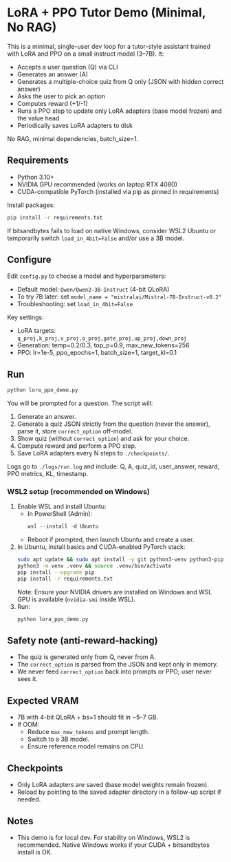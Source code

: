 # LoRA + PPO Tutor Demo (Minimal, No RAG)

This is a minimal, single-user dev loop for a tutor-style assistant trained with LoRA and PPO on a small instruct model (3–7B). It:

- Accepts a user question (Q) via CLI
- Generates an answer (A)
- Generates a multiple-choice quiz from Q only (JSON with hidden correct answer)
- Asks the user to pick an option
- Computes reward (+1/-1)
- Runs a PPO step to update only LoRA adapters (base model frozen) and the value head
- Periodically saves LoRA adapters to disk

No RAG, minimal dependencies, batch_size=1.

## Requirements

- Python 3.10+
- NVIDIA GPU recommended (works on laptop RTX 4080)
- CUDA-compatible PyTorch (installed via pip as pinned in requirements)

Install packages:

```bash
pip install -r requirements.txt
```

If bitsandbytes fails to load on native Windows, consider WSL2 Ubuntu or temporarily switch `load_in_4bit=False` and/or use a 3B model.

## Configure

Edit `config.py` to choose a model and hyperparameters:

- Default model: `Qwen/Qwen2-3B-Instruct` (4-bit QLoRA)
- To try 7B later: set `model_name = "mistralai/Mistral-7B-Instruct-v0.2"`
- Troubleshooting: set `load_in_4bit=False`

Key settings:
- LoRA targets: `q_proj,k_proj,v_proj,o_proj,gate_proj,up_proj,down_proj`
- Generation: temp=0.2/0.3, top_p=0.9, max_new_tokens=256
- PPO: lr=1e-5, ppo_epochs=1, batch_size=1, target_kl=0.1

## Run

```bash
python lora_ppo_demo.py
```

You will be prompted for a question. The script will:
1) Generate an answer.
2) Generate a quiz JSON strictly from the question (never the answer), parse it, store `correct_option` off-model.
3) Show quiz (without `correct_option`) and ask for your choice.
4) Compute reward and perform a PPO step.
5) Save LoRA adapters every N steps to `./checkpoints/`.

Logs go to `./logs/run.log` and include: Q, A, quiz_id, user_answer, reward, PPO metrics, KL, timestamp.

### WSL2 setup (recommended on Windows)
1) Enable WSL and install Ubuntu:
   - In PowerShell (Admin):
     ```powershell
     wsl --install -d Ubuntu
     ```
   - Reboot if prompted, then launch Ubuntu and create a user.
2) In Ubuntu, install basics and CUDA-enabled PyTorch stack:
   ```bash
   sudo apt update && sudo apt install -y git python3-venv python3-pip
   python3 -m venv .venv && source .venv/bin/activate
   pip install --upgrade pip
   pip install -r requirements.txt
   ```
   Note: Ensure your NVIDIA drivers are installed on Windows and WSL GPU is available (`nvidia-smi` inside WSL).
3) Run:
   ```bash
   python lora_ppo_demo.py
   ```

## Safety note (anti-reward-hacking)
- The quiz is generated only from Q, never from A.
- The `correct_option` is parsed from the JSON and kept only in memory.
- We never feed `correct_option` back into prompts or PPO; user never sees it.

## Expected VRAM
- 7B with 4-bit QLoRA + bs=1 should fit in ~5–7 GB.
- If OOM:
  - Reduce `max_new_tokens` and prompt length.
  - Switch to a 3B model.
  - Ensure reference model remains on CPU.

## Checkpoints
- Only LoRA adapters are saved (base model weights remain frozen).
- Reload by pointing to the saved adapter directory in a follow-up script if needed.

## Notes
- This demo is for local dev. For stability on Windows, WSL2 is recommended. Native Windows works if your CUDA + bitsandbytes install is OK.
